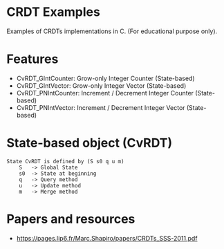 # CRDT Examples
Examples of CRDTs implementations in C. (For educational purpose only).


# Features
- CvRDT_GIntCounter: Grow-only Integer Counter (State-based)
- CvRDT_GIntVector: Grow-only Integer Vector (State-based)
- CvRDT_PNIntCounter: Increment / Decrement Integer Counter (State-based)
- CvRDT_PNIntVector: Increment / Decrement Integer Vector (State-based)


# State-based object (CvRDT)
    State CvRDT is defined by (S s0 q u m)
        S   -> Global State
        s0  -> State at beginning
        q   -> Query method
        u   -> Update method
        m   -> Merge method


# Papers and resources
- https://pages.lip6.fr/Marc.Shapiro/papers/CRDTs_SSS-2011.pdf
